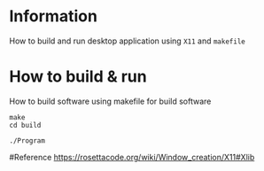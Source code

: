 # Information
How to build and run desktop application using `X11` and `makefile`

# How to build & run
How to build software using makefile for build software
```
make
cd build

./Program
```

#Reference
https://rosettacode.org/wiki/Window_creation/X11#Xlib
